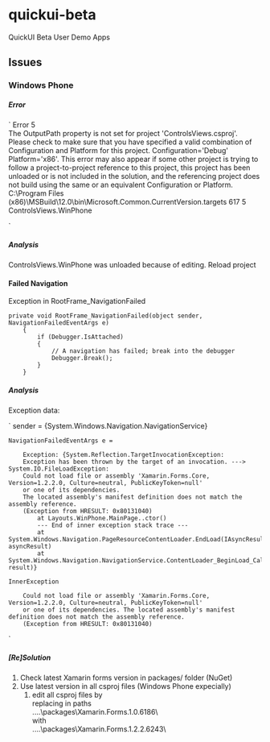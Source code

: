 quickui-beta
============

QuickUI Beta User Demo Apps

## Issues


### Windows Phone

##### Error

`
	Error	5	
	The OutputPath property is not set for project 'ControlsViews.csproj'.  
	Please check to make sure that you have specified a valid combination of Configuration and Platform 
	for this project.  Configuration='Debug'  Platform='x86'.  This error may also appear if some other 
	project is trying to follow a project-to-project reference to this project, this project has been 
	unloaded or is not included in the solution, and the referencing project does not build using the 
	same or an equivalent Configuration or Platform.	
	C:\Program Files (x86)\MSBuild\12.0\bin\Microsoft.Common.CurrentVersion.targets	617	5	
	ControlsViews.WinPhone

`

##### Analysis

ControlsViews.WinPhone was unloaded because of editing. Reload project


#### Failed Navigation

Exception in RootFrame_NavigationFailed

	private void RootFrame_NavigationFailed(object sender, NavigationFailedEventArgs e)
		{
			if (Debugger.IsAttached)
			{
				// A navigation has failed; break into the debugger
				Debugger.Break();
			}
		}
		
		
##### Analysis

Exception data:

`
	sender = {System.Windows.Navigation.NavigationService}

	NavigationFailedEventArgs e = 

		Exception: {System.Reflection.TargetInvocationException: 
		Exception has been thrown by the target of an invocation. ---> System.IO.FileLoadException: 
		Could not load file or assembly 'Xamarin.Forms.Core, Version=1.2.2.0, Culture=neutral, PublicKeyToken=null' 
		or one of its dependencies. 
		The located assembly's manifest definition does not match the assembly reference. 
		(Exception from HRESULT: 0x80131040)
			at Layouts.WinPhone.MainPage..ctor()
			--- End of inner exception stack trace ---
			at System.Windows.Navigation.PageResourceContentLoader.EndLoad(IAsyncResult asyncResult)
			at System.Windows.Navigation.NavigationService.ContentLoader_BeginLoad_Callback(IAsyncResult result)}

	InnerException

		Could not load file or assembly 'Xamarin.Forms.Core, Version=1.2.2.0, Culture=neutral, PublicKeyToken=null' 
		or one of its dependencies. The located assembly's manifest definition does not match the assembly reference. 
		(Exception from HRESULT: 0x80131040)  
`	
   
 ##### [Re]Solution
 
1.	Check latest Xamarin forms version in packages/ folder (NuGet)
2.	Use latest version in all csproj files (Windows Phone expecially)
	1.	edit all csproj files by 		
		replacing in paths 		
		..\..\packages\Xamarin.Forms.1.0.6186\		
		with		
		..\..\packages\Xamarin.Forms.1.2.2.6243\